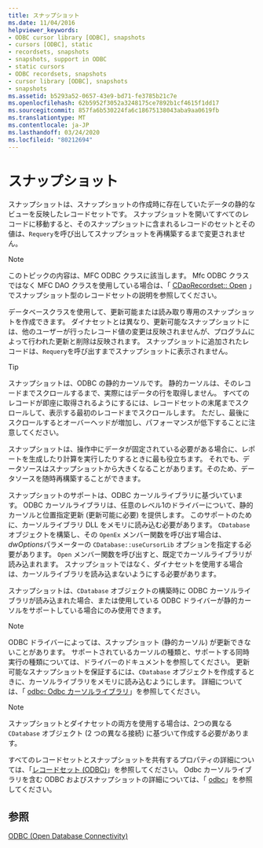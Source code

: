 ```yaml
---
title: スナップショット
ms.date: 11/04/2016
helpviewer_keywords:
- ODBC cursor library [ODBC], snapshots
- cursors [ODBC], static
- recordsets, snapshots
- snapshots, support in ODBC
- static cursors
- ODBC recordsets, snapshots
- cursor library [ODBC], snapshots
- snapshots
ms.assetid: b5293a52-0657-43e9-bd71-fe3785b21c7e
ms.openlocfilehash: 62b5952f3052a3248175ce7892b1cf4615f1dd17
ms.sourcegitcommit: 857fa6b530224fa6c18675138043aba9aa0619fb
ms.translationtype: MT
ms.contentlocale: ja-JP
ms.lasthandoff: 03/24/2020
ms.locfileid: "80212694"
---
```

# <a name="snapshot"></a>スナップショット

スナップショットは、スナップショットの作成時に存在していたデータの静的なビューを反映したレコードセットです。 スナップショットを開いてすべてのレコードに移動すると、そのスナップショットに含まれるレコードのセットとその値は、`Requery`を呼び出してスナップショットを再構築するまで変更されません。

> [!NOTE]
>  このトピックの内容は、MFC ODBC クラスに該当します。 Mfc ODBC クラスではなく MFC DAO クラスを使用している場合は、「 [CDaoRecordset:: Open](../../mfc/reference/cdaorecordset-class.md#open) 」でスナップショット型のレコードセットの説明を参照してください。

データベースクラスを使用して、更新可能または読み取り専用のスナップショットを作成できます。 ダイナセットとは異なり、更新可能なスナップショットには、他のユーザーが行ったレコード値の変更は反映されませんが、プログラムによって行われた更新と削除は反映されます。 スナップショットに追加されたレコードは、`Requery`を呼び出すまでスナップショットに表示されません。

> [!TIP]
>  スナップショットは、ODBC の静的カーソルです。 静的カーソルは、そのレコードまでスクロールするまで、実際にはデータの行を取得しません。 すべてのレコードが即座に取得されるようにするには、レコードセットの末尾までスクロールして、表示する最初のレコードまでスクロールします。 ただし、最後にスクロールするとオーバーヘッドが増加し、パフォーマンスが低下することに注意してください。

スナップショットは、操作中にデータが固定されている必要がある場合に、レポートを生成したり計算を実行したりするときに最も役立ちます。 それでも、データソースはスナップショットから大きくなることがあります。そのため、データソースを随時再構築することができます。

スナップショットのサポートは、ODBC カーソルライブラリに基づいています。 ODBC カーソルライブラリは、任意のレベル1のドライバーについて、静的カーソルと位置指定更新 (更新可能に必要) を提供します。 このサポートのために、カーソルライブラリ DLL をメモリに読み込む必要があります。 `CDatabase` オブジェクトを構築し、その `OpenEx` メンバー関数を呼び出す場合は、 *dwOptions*パラメーターの `CDatabase::useCursorLib` オプションを指定する必要があります。 `Open` メンバー関数を呼び出すと、既定でカーソルライブラリが読み込まれます。 スナップショットではなく、ダイナセットを使用する場合は、カーソルライブラリを読み込まないようにする必要があります。

スナップショットは、`CDatabase` オブジェクトの構築時に ODBC カーソルライブラリが読み込まれた場合、または使用している ODBC ドライバーが静的カーソルをサポートしている場合にのみ使用できます。

> [!NOTE]
>  ODBC ドライバーによっては、スナップショット (静的カーソル) が更新できないことがあります。 サポートされているカーソルの種類と、サポートする同時実行の種類については、ドライバーのドキュメントを参照してください。 更新可能なスナップショットを保証するには、`CDatabase` オブジェクトを作成するときに、カーソルライブラリをメモリに読み込むようにします。 詳細については、「 [odbc: Odbc カーソルライブラリ](../../data/odbc/odbc-the-odbc-cursor-library.md)」を参照してください。

> [!NOTE]
>  スナップショットとダイナセットの両方を使用する場合は、2つの異なる `CDatabase` オブジェクト (2 つの異なる接続) に基づいて作成する必要があります。

すべてのレコードセットとスナップショットを共有するプロパティの詳細については、「[レコードセット (ODBC)](../../data/odbc/recordset-odbc.md)」を参照してください。 Odbc カーソルライブラリを含む ODBC およびスナップショットの詳細については、「 [odbc](../../data/odbc/odbc-basics.md)」を参照してください。

## <a name="see-also"></a>参照

[ODBC (Open Database Connectivity)](../../data/odbc/open-database-connectivity-odbc.md)
